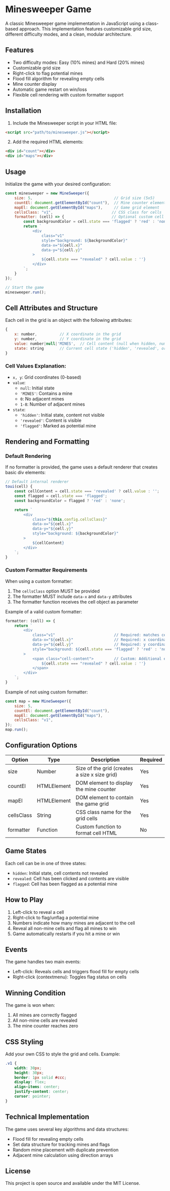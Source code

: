 # Minesweeper Game

A classic Minesweeper game implementation in JavaScript using a class-based approach. This implementation features customizable grid size, different difficulty modes, and a clean, modular architecture.

## Features

- Two difficulty modes: Easy (10% mines) and Hard (20% mines)
- Customizable grid size
- Right-click to flag potential mines
- Flood fill algorithm for revealing empty cells
- Mine counter display
- Automatic game restart on win/loss
- Flexible cell rendering with custom formatter support

## Installation

1. Include the Minesweeper script in your HTML file:
```html
<script src="path/to/minesweeper.js"></script>
```

2. Add the required HTML elements:
```html
<div id="count"></div>
<div id="maps"></div>
```

## Usage

Initialize the game with your desired configuration:

```javascript
const minesweeper = new MineSweeper({
    size: 5,                                    // Grid size (5x5)
    countEl: document.getElementById("count"),  // Mine counter element
    mapEl: document.getElementById("maps"),     // Game grid element
    cellsClass: "v1",                          // CSS class for cells
    formatter: (cell) => {                     // Optional custom cell formatter
        const backgroundColor = cell.state === 'flagged' ? 'red' : 'none';
        return `
            <div 
                class="v1"
                style="background: ${backgroundColor}" 
                data-x="${cell.x}"
                data-y="${cell.y}"
            >
                ${cell.state === "revealed" ? cell.value : ''}
            </div>
        `;
    }
});

// Start the game
minesweeper.run();
```

## Cell Attributes and Structure

Each cell in the grid is an object with the following attributes:

```javascript
{
    x: number,          // X coordinate in the grid
    y: number,          // Y coordinate in the grid
    value: number|null|'MINES',  // Cell content (null when hidden, number for adjacent mines, 'MINES' for mine)
    state: string       // Current cell state ('hidden', 'revealed', or 'flagged')
}
```

### Cell Values Explanation:
- `x, y`: Grid coordinates (0-based)
- `value`: 
  - `null`: Initial state
  - `'MINES'`: Contains a mine
  - `0`: No adjacent mines
  - `1-8`: Number of adjacent mines
- `state`: 
  - `'hidden'`: Initial state, content not visible
  - `'revealed'`: Content is visible
  - `'flagged'`: Marked as potential mine

## Rendering and Formatting

### Default Rendering
If no formatter is provided, the game uses a default renderer that creates basic div elements:

```javascript
// Default internal renderer
toui(cell) {
    const cellContent = cell.state === 'revealed' ? cell.value : '';
    const flagged = cell.state === 'flagged';
    const backgroundColor = flagged ? 'red' : 'none';

    return `
        <div 
            class="${this.config.cellsClass}"
            data-x="${cell.x}"
            data-y="${cell.y}"
            style="background: ${backgroundColor}"
        >
            ${cellContent}
        </div>
    `;
}
```

### Custom Formatter Requirements
When using a custom formatter:

1. The `cellsClass` option MUST be provided
2. The formatter MUST include `data-x` and `data-y` attributes
3. The formatter function receives the cell object as parameter

Example of a valid custom formatter:
```javascript
formatter: (cell) => {
    return `
        <div 
            class="v1"                          // Required: matches cellsClass
            data-x="${cell.x}"                  // Required: x coordinate
            data-y="${cell.y}"                  // Required: y coordinate
            style="background: ${cell.state === 'flagged' ? 'red' : 'none'}"
        >
            <span class="cell-content">         // Custom: Additional elements
                ${cell.state === "revealed" ? cell.value : ''}
            </span>
        </div>
    `;
}
```
Example of not using custom formatter:
```javascript
const map = new MineSweeper({
    size: 5,
    countEl: document.getElementById("count"),
    mapEl: document.getElementById("maps"),
    cellsClass: "v1",
});
map.run();
```

## Configuration Options

| Option | Type | Description | Required |
|--------|------|-------------|-----------|
| size | Number | Size of the grid (creates a size x size grid) | Yes |
| countEl | HTMLElement | DOM element to display the mine counter | Yes |
| mapEl | HTMLElement | DOM element to contain the game grid | Yes |
| cellsClass | String | CSS class name for the grid cells | Yes |
| formatter | Function | Custom function to format cell HTML | No |

## Game States

Each cell can be in one of three states:
- `hidden`: Initial state, cell contents not revealed
- `revealed`: Cell has been clicked and contents are visible
- `flagged`: Cell has been flagged as a potential mine

## How to Play

1. Left-click to reveal a cell
2. Right-click to flag/unflag a potential mine
3. Numbers indicate how many mines are adjacent to the cell
4. Reveal all non-mine cells and flag all mines to win
5. Game automatically restarts if you hit a mine or win

## Events

The game handles two main events:
- Left-click: Reveals cells and triggers flood fill for empty cells
- Right-click (contextmenu): Toggles flag status on cells

## Winning Condition

The game is won when:
1. All mines are correctly flagged
2. All non-mine cells are revealed
3. The mine counter reaches zero

## CSS Styling

Add your own CSS to style the grid and cells. Example:

```css
.v1 {
    width: 30px;
    height: 30px;
    border: 1px solid #ccc;
    display: flex;
    align-items: center;
    justify-content: center;
    cursor: pointer;
}
```

## Technical Implementation

The game uses several key algorithms and data structures:
- Flood fill for revealing empty cells
- Set data structure for tracking mines and flags
- Random mine placement with duplicate prevention
- Adjacent mine calculation using direction arrays

## License

This project is open source and available under the MIT License.